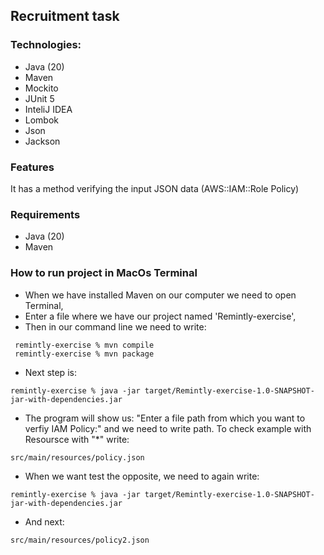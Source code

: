 ## Recruitment task

### Technologies:
- Java (20)
- Maven
- Mockito
- JUnit 5
- InteliJ IDEA
- Lombok
- Json
- Jackson

### Features
It has a method verifying the input JSON data (AWS::IAM::Role Policy)

### Requirements
- Java (20)
- Maven

### How to run project in MacOs Terminal
- When we have installed Maven on our computer we need to open Terminal,
- Enter a file where we have our project named 'Remintly-exercise',
- Then in our command line we need to write:
```
 remintly-exercise % mvn compile
 remintly-exercise % mvn package
```
- Next step is:
```
remintly-exercise % java -jar target/Remintly-exercise-1.0-SNAPSHOT-jar-with-dependencies.jar
```
- The program will show us: "Enter a file path from which you want to verfiy IAM Policy:" and we need to write path. To check example with Resoursce with "*" write:
```
src/main/resources/policy.json
```
- When we want test the opposite, we need to again write:
```
remintly-exercise % java -jar target/Remintly-exercise-1.0-SNAPSHOT-jar-with-dependencies.jar
```
- And next:
```
src/main/resources/policy2.json
```
